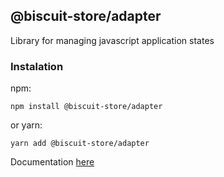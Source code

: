 ## @biscuit-store/adapter

Library for managing javascript application states

### Instalation 

npm:
```
npm install @biscuit-store/adapter
```
or yarn:
```
yarn add @biscuit-store/adapter
```

Documentation [here](https://github.com/Biscuit-javascript/biscuit-store)